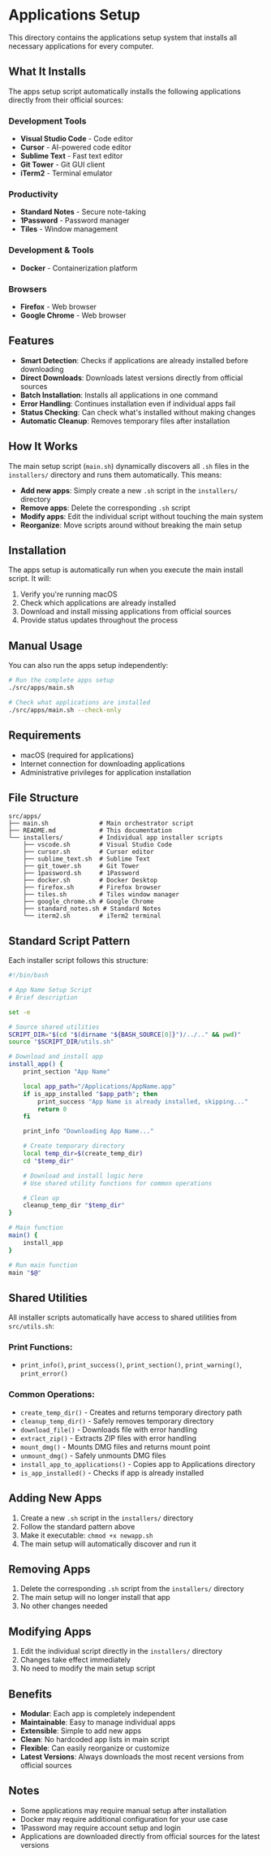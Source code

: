 # Applications Setup

This directory contains the applications setup system that installs all necessary applications for every computer.

## What It Installs

The apps setup script automatically installs the following applications directly from their official sources:

### Development Tools
- **Visual Studio Code** - Code editor
- **Cursor** - AI-powered code editor
- **Sublime Text** - Fast text editor
- **Git Tower** - Git GUI client
- **iTerm2** - Terminal emulator

### Productivity
- **Standard Notes** - Secure note-taking
- **1Password** - Password manager
- **Tiles** - Window management

### Development & Tools
- **Docker** - Containerization platform

### Browsers
- **Firefox** - Web browser
- **Google Chrome** - Web browser

## Features

- **Smart Detection**: Checks if applications are already installed before downloading
- **Direct Downloads**: Downloads latest versions directly from official sources
- **Batch Installation**: Installs all applications in one command
- **Error Handling**: Continues installation even if individual apps fail
- **Status Checking**: Can check what's installed without making changes
- **Automatic Cleanup**: Removes temporary files after installation

## How It Works

The main setup script (`main.sh`) dynamically discovers all `.sh` files in the `installers/` directory and runs them automatically. This means:

- **Add new apps**: Simply create a new `.sh` script in the `installers/` directory
- **Remove apps**: Delete the corresponding `.sh` script
- **Modify apps**: Edit the individual script without touching the main system
- **Reorganize**: Move scripts around without breaking the main setup

## Installation

The apps setup is automatically run when you execute the main install script. It will:

1. Verify you're running macOS
2. Check which applications are already installed
3. Download and install missing applications from official sources
4. Provide status updates throughout the process

## Manual Usage

You can also run the apps setup independently:

```bash
# Run the complete apps setup
./src/apps/main.sh

# Check what applications are installed
./src/apps/main.sh --check-only
```

## Requirements

- macOS (required for applications)
- Internet connection for downloading applications
- Administrative privileges for application installation

## File Structure

```
src/apps/
├── main.sh              # Main orchestrator script
├── README.md            # This documentation
└── installers/          # Individual app installer scripts
    ├── vscode.sh        # Visual Studio Code
    ├── cursor.sh        # Cursor editor
    ├── sublime_text.sh  # Sublime Text
    ├── git_tower.sh     # Git Tower
    ├── 1password.sh     # 1Password
    ├── docker.sh        # Docker Desktop
    ├── firefox.sh       # Firefox browser
    ├── tiles.sh         # Tiles window manager
    ├── google_chrome.sh # Google Chrome
    ├── standard_notes.sh # Standard Notes
    └── iterm2.sh        # iTerm2 terminal
```

## Standard Script Pattern

Each installer script follows this structure:

```bash
#!/bin/bash

# App Name Setup Script
# Brief description

set -e

# Source shared utilities
SCRIPT_DIR="$(cd "$(dirname "${BASH_SOURCE[0]}")/../.." && pwd)"
source "$SCRIPT_DIR/utils.sh"

# Download and install app
install_app() {
    print_section "App Name"

    local app_path="/Applications/AppName.app"
    if is_app_installed "$app_path"; then
        print_success "App Name is already installed, skipping..."
        return 0
    fi

    print_info "Downloading App Name..."

    # Create temporary directory
    local temp_dir=$(create_temp_dir)
    cd "$temp_dir"

    # Download and install logic here
    # Use shared utility functions for common operations

    # Clean up
    cleanup_temp_dir "$temp_dir"
}

# Main function
main() {
    install_app
}

# Run main function
main "$@"
```

## Shared Utilities

All installer scripts automatically have access to shared utilities from `src/utils.sh`:

### **Print Functions:**
- `print_info()`, `print_success()`, `print_section()`, `print_warning()`, `print_error()`

### **Common Operations:**
- `create_temp_dir()` - Creates and returns temporary directory path
- `cleanup_temp_dir()` - Safely removes temporary directory
- `download_file()` - Downloads file with error handling
- `extract_zip()` - Extracts ZIP files with error handling
- `mount_dmg()` - Mounts DMG files and returns mount point
- `unmount_dmg()` - Safely unmounts DMG files
- `install_app_to_applications()` - Copies app to Applications directory
- `is_app_installed()` - Checks if app is already installed

## Adding New Apps

1. Create a new `.sh` script in the `installers/` directory
2. Follow the standard pattern above
3. Make it executable: `chmod +x newapp.sh`
4. The main setup will automatically discover and run it

## Removing Apps

1. Delete the corresponding `.sh` script from the `installers/` directory
2. The main setup will no longer install that app
3. No other changes needed

## Modifying Apps

1. Edit the individual script directly in the `installers/` directory
2. Changes take effect immediately
3. No need to modify the main setup script

## Benefits

- **Modular**: Each app is completely independent
- **Maintainable**: Easy to manage individual apps
- **Extensible**: Simple to add new apps
- **Clean**: No hardcoded app lists in main script
- **Flexible**: Can easily reorganize or customize
- **Latest Versions**: Always downloads the most recent versions from official sources

## Notes

- Some applications may require manual setup after installation
- Docker may require additional configuration for your use case
- 1Password may require account setup and login
- Applications are downloaded directly from official sources for the latest versions
